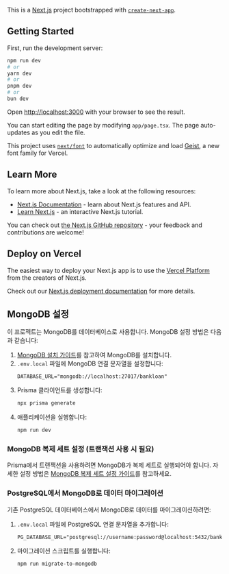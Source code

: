 This is a [Next.js](https://nextjs.org) project bootstrapped with [`create-next-app`](https://nextjs.org/docs/app/api-reference/cli/create-next-app).

## Getting Started

First, run the development server:

```bash
npm run dev
# or
yarn dev
# or
pnpm dev
# or
bun dev
```

Open [http://localhost:3000](http://localhost:3000) with your browser to see the result.

You can start editing the page by modifying `app/page.tsx`. The page auto-updates as you edit the file.

This project uses [`next/font`](https://nextjs.org/docs/app/building-your-application/optimizing/fonts) to automatically optimize and load [Geist](https://vercel.com/font), a new font family for Vercel.

## Learn More

To learn more about Next.js, take a look at the following resources:

- [Next.js Documentation](https://nextjs.org/docs) - learn about Next.js features and API.
- [Learn Next.js](https://nextjs.org/learn) - an interactive Next.js tutorial.

You can check out [the Next.js GitHub repository](https://github.com/vercel/next.js) - your feedback and contributions are welcome!

## Deploy on Vercel

The easiest way to deploy your Next.js app is to use the [Vercel Platform](https://vercel.com/new?utm_medium=default-template&filter=next.js&utm_source=create-next-app&utm_campaign=create-next-app-readme) from the creators of Next.js.

Check out our [Next.js deployment documentation](https://nextjs.org/docs/app/building-your-application/deploying) for more details.

## MongoDB 설정

이 프로젝트는 MongoDB를 데이터베이스로 사용합니다. MongoDB 설정 방법은 다음과 같습니다:

1. [MongoDB 설치 가이드](./MONGODB_SETUP_GUIDE.md)를 참고하여 MongoDB를 설치합니다.
2. `.env.local` 파일에 MongoDB 연결 문자열을 설정합니다:
   ```
   DATABASE_URL="mongodb://localhost:27017/bankloan"
   ```
3. Prisma 클라이언트를 생성합니다:
   ```bash
   npx prisma generate
   ```
4. 애플리케이션을 실행합니다:
   ```bash
   npm run dev
   ```

### MongoDB 복제 세트 설정 (트랜잭션 사용 시 필요)

Prisma에서 트랜잭션을 사용하려면 MongoDB가 복제 세트로 실행되어야 합니다. 자세한 설정 방법은 [MongoDB 복제 세트 설정 가이드](./MONGODB_REPLICA_SET_GUIDE.md)를 참고하세요.

### PostgreSQL에서 MongoDB로 데이터 마이그레이션

기존 PostgreSQL 데이터베이스에서 MongoDB로 데이터를 마이그레이션하려면:

1. `.env.local` 파일에 PostgreSQL 연결 문자열을 추가합니다:
   ```
   PG_DATABASE_URL="postgresql://username:password@localhost:5432/bankloan"
   ```
2. 마이그레이션 스크립트를 실행합니다:
   ```bash
   npm run migrate-to-mongodb
   ```
